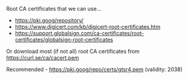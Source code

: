 Root CA certificates that we can use...

- https://pki.goog/repository/
- https://www.digicert.com/kb/digicert-root-certificates.htm
- https://support.globalsign.com/ca-certificates/root-certificates/globalsign-root-certificates

Or download most (if not all) root CA certificates from https://curl.se/ca/cacert.pem

Recommended - https://pki.goog/repo/certs/gtsr4.pem (validity: 2038)
